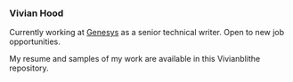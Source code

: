### Vivian Hood
Currently working at [Genesys](https://www.genesys.com "Opens the Genesys company website") as a senior technical writer. Open to new job opportunities.

<!--
**Vivianblithe/Vivianblithe** is a ✨ _special_ ✨ repository because its `README.md` (this file) appears on your GitHub profile.

Here are some ideas to get you started:

- 🔭 I’m currently working on ...
- 🌱 I’m currently learning ...
- 👯 I’m looking to collaborate on ...
- 🤔 I’m looking for help with ...
- 💬 Ask me about ...
- 📫 How to reach me: ...
- 😄 Pronouns: ...
- ⚡ Fun fact: ...
-->
My resume and samples of my work are available in this Vivianblithe repository.

